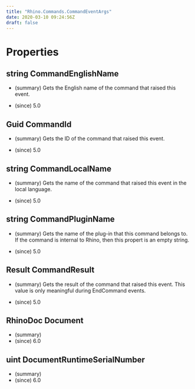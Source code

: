 ```yaml
---
title: "Rhino.Commands.CommandEventArgs"
date: 2020-03-10 09:24:56Z
draft: false
---
```


# Properties
## string CommandEnglishName
- (summary) 
     Gets the English name of the command that raised this event.
     
- (since) 5.0
## Guid CommandId
- (summary) 
     Gets the ID of the command that raised this event.
     
- (since) 5.0
## string CommandLocalName
- (summary) 
     Gets the name of the command that raised this event in the local language.
     
- (since) 5.0
## string CommandPluginName
- (summary) 
     Gets the name of the plug-in that this command belongs to.  If the command is internal
     to Rhino, then this propert is an empty string.
     
- (since) 5.0
## Result CommandResult
- (summary) 
     Gets the result of the command that raised this event. 
     This value is only meaningful during EndCommand events.
     
- (since) 5.0
## RhinoDoc Document
- (summary) 
- (since) 6.0
## uint DocumentRuntimeSerialNumber
- (summary) 
- (since) 6.0
